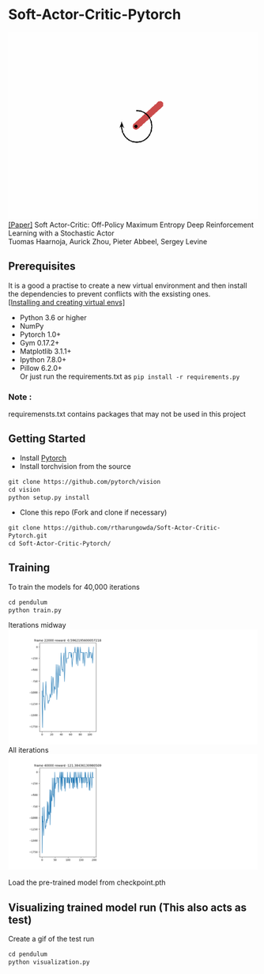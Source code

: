 # Soft-Actor-Critic-Pytorch
![](animation.gif)</br>
[[Paper]](https://arxiv.org/abs/1801.01290)
Soft Actor-Critic: Off-Policy Maximum Entropy Deep Reinforcement Learning with a Stochastic Actor</br>
Tuomas Haarnoja, Aurick Zhou, Pieter Abbeel, Sergey Levine

## Prerequisites
It is a good a practise to create a new virtual environment and then install the dependencies to prevent conflicts with the exsisting ones.</br>
[[Installing and creating virtual envs]](https://packaging.python.org/guides/installing-using-pip-and-virtual-environments/)
- Python 3.6 or higher
- NumPy
- Pytorch 1.0+
- Gym 0.17.2+
- Matplotlib 3.1.1+
- Ipython 7.8.0+
- Pillow 6.2.0+ </br>
Or just run the requirements.txt as ``` pip install -r requirements.py ``` </br>
### Note : 
requiremensts.txt contains packages that may not be used in this project

## Getting Started
- Install [Pytorch](https://pytorch.org/)
- Install torchvision from the source
```
git clone https://github.com/pytorch/vision
cd vision
python setup.py install
```
- Clone this repo (Fork and clone if necessary)
```
git clone https://github.com/rtharungowda/Soft-Actor-Critic-Pytorch.git
cd Soft-Actor-Critic-Pytorch/
```
## Training
To train the models for 40,000 iterations
```
cd pendulum
python train.py 
```
Iterations midway ![](pendulumn_sac_it22000.png)</br>
All iterations ![](pendulumn_sac_it40000.png)</br>

Load the pre-trained model from checkpoint.pth 
## Visualizing trained model run (This also acts as test)
Create a gif of the test run
```
cd pendulum
python visualization.py
```
